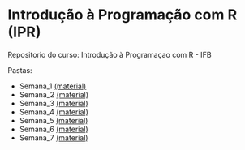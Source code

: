 # Introdução à Programação com R (IPR)
Repositorio do curso: Introdução à Programaçao com R - IFB

Pastas:
* Semana_1 [(material)](IPR/Semana_1)
* Semana_2 [(material)](IPR/Semana_2)
* Semana_3 [(material)](IPR/Semana_3)
* Semana_4 [(material)](IPR/Semana_4)
* Semana_5 [(material)](IPR/Semana_5)
* Semana_6 [(material)](IPR/Semana_6)
* Semana_7 [(material)](IPR/Semana_7)
